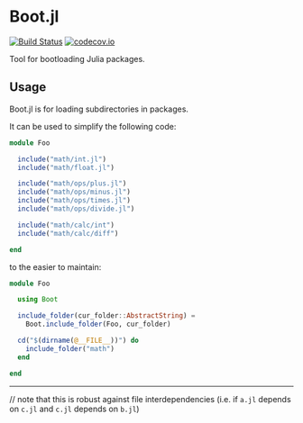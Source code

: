 # Boot.jl

[![Build Status](https://travis-ci.org/djsegal/Boot.jl.svg?branch=master)](https://travis-ci.org/djsegal/Boot.jl) [![codecov.io](http://codecov.io/github/djsegal/Boot.jl/coverage.svg?branch=master)](http://codecov.io/github/djsegal/Boot.jl?branch=master)

Tool for bootloading Julia packages.

## Usage

Boot.jl is for loading subdirectories in packages.

It can be used to simplify the following code:

``` julia
module Foo

  include("math/int.jl")
  include("math/float.jl")

  include("math/ops/plus.jl")
  include("math/ops/minus.jl")
  include("math/ops/times.jl")
  include("math/ops/divide.jl")

  include("math/calc/int")
  include("math/calc/diff")

end
```

to the easier to maintain:

``` julia
module Foo

  using Boot

  include_folder(cur_folder::AbstractString) =
    Boot.include_folder(Foo, cur_folder)

  cd("$(dirname(@__FILE__))") do
    include_folder("math")
  end

end
```

-----

// note that this is robust against file interdependencies (i.e. if `a.jl` depends on `c.jl` and `c.jl` depends on `b.jl`)
